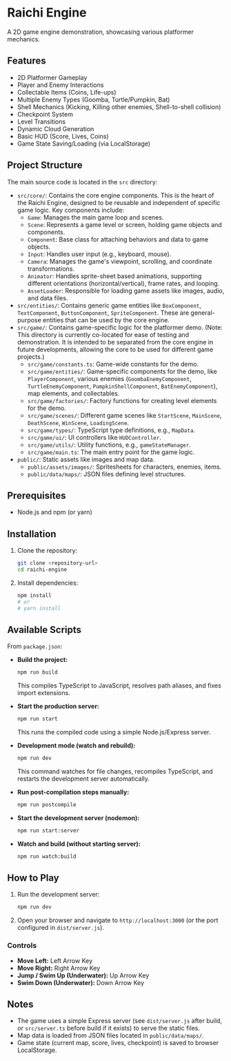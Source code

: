 # Raichi Engine

A 2D game engine demonstration, showcasing various platformer mechanics.

## Features

- 2D Platformer Gameplay
- Player and Enemy Interactions
- Collectable Items (Coins, Life-ups)
- Multiple Enemy Types (Goomba, Turtle/Pumpkin, Bat)
- Shell Mechanics (Kicking, Killing other enemies, Shell-to-shell collision)
- Checkpoint System
- Level Transitions
- Dynamic Cloud Generation
- Basic HUD (Score, Lives, Coins)
- Game State Saving/Loading (via LocalStorage)

## Project Structure

The main source code is located in the `src` directory:

-   `src/core/`: Contains the core engine components. This is the heart of the Raichi Engine, designed to be reusable and independent of specific game logic. Key components include:
    -   `Game`: Manages the main game loop and scenes.
    -   `Scene`: Represents a game level or screen, holding game objects and components.
    -   `Component`: Base class for attaching behaviors and data to game objects.
    -   `Input`: Handles user input (e.g., keyboard, mouse).
    -   `Camera`: Manages the game's viewpoint, scrolling, and coordinate transformations.
    -   `Animator`: Handles sprite-sheet based animations, supporting different orientations (horizontal/vertical), frame rates, and looping.
    -   `AssetLoader`: Responsible for loading game assets like images, audio, and data files.
-   `src/entities/`: Contains generic game entities like `BoxComponent`, `TextComponent`, `ButtonComponent`, `SpriteComponent`. These are general-purpose entities that can be used by the core engine.
-   `src/game/`: Contains game-specific logic for the platformer demo. (Note: This directory is currently co-located for ease of testing and demonstration. It is intended to be separated from the core engine in future developments, allowing the core to be used for different game projects.)
    -   `src/game/constants.ts`: Game-wide constants for the demo.
    -   `src/game/entities/`: Game-specific components for the demo, like `PlayerComponent`, various enemies (`GoombaEnemyComponent`, `TurtleEnemyComponent`, `PumpkinShellComponent`, `BatEnemyComponent`), map elements, and collectables.
    -   `src/game/factories/`: Factory functions for creating level elements for the demo.
    -   `src/game/scenes/`: Different game scenes like `StartScene`, `MainScene`, `DeathScene`, `WinScene`, `LoadingScene`.
    -   `src/game/types/`: TypeScript type definitions, e.g., `MapData`.
    -   `src/game/ui/`: UI controllers like `HUDController`.
    -   `src/game/utils/`: Utility functions, e.g., `gameStateManager`.
    -   `src/game/main.ts`: The main entry point for the game logic.
-   `public/`: Static assets like images and map data.
    -   `public/assets/images/`: Spritesheets for characters, enemies, items.
    -   `public/data/maps/`: JSON files defining level structures.

## Prerequisites

-   Node.js and npm (or yarn)

## Installation

1.  Clone the repository:
    ```bash
    git clone <repository-url>
    cd raichi-engine
    ```
2.  Install dependencies:
    ```bash
    npm install
    # or
    # yarn install
    ```

## Available Scripts

From `package.json`:

-   **Build the project:**
    ```bash
    npm run build
    ```
    This compiles TypeScript to JavaScript, resolves path aliases, and fixes import extensions.

-   **Start the production server:**
    ```bash
    npm run start
    ```
    This runs the compiled code using a simple Node.js/Express server.

-   **Development mode (watch and rebuild):**
    ```bash
    npm run dev
    ```
    This command watches for file changes, recompiles TypeScript, and restarts the development server automatically.

-   **Run post-compilation steps manually:**
    ```bash
    npm run postcompile
    ```

-   **Start the development server (nodemon):**
    ```bash
    npm run start:server
    ```

-   **Watch and build (without starting server):**
    ```bash
    npm run watch:build
    ```

## How to Play

1.  Run the development server:
    ```bash
    npm run dev
    ```
2.  Open your browser and navigate to `http://localhost:3000` (or the port configured in `dist/server.js`).

### Controls

-   **Move Left:** Left Arrow Key
-   **Move Right:** Right Arrow Key
-   **Jump / Swim Up (Underwater):** Up Arrow Key
-   **Swim Down (Underwater):** Down Arrow Key

## Notes

-   The game uses a simple Express server (see `dist/server.js` after build, or `src/server.ts` before build if it exists) to serve the static files.
-   Map data is loaded from JSON files located in `public/data/maps/`.
-   Game state (current map, score, lives, checkpoint) is saved to browser LocalStorage.
